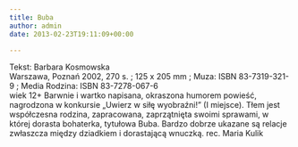 ```yaml
---
title: Buba
author: admin
date: 2013-02-23T19:11:09+00:00

---
```


  Tekst: Barbara Kosmowska<br /> Warszawa, Poznań 2002, 270 s. ; 125 x 205 mm ; Muza: ISBN 83-7319-321-9 ; Media Rodzina: ISBN 83-7278-067-6<br /> wiek 12+
Barwnie i wartko napisana, okraszona humorem powieść, nagrodzona w konkursie „Uwierz w siłę wyobraźni!” (I miejsce). Tłem jest współczesna rodzina, zapracowana, zaprzątnięta swoimi sprawami, w której dorasta bohaterka, tytułowa Buba. Bardzo dobrze ukazane są relacje zwłaszcza między dziadkiem i dorastającą wnuczką.
rec. Maria Kulik

